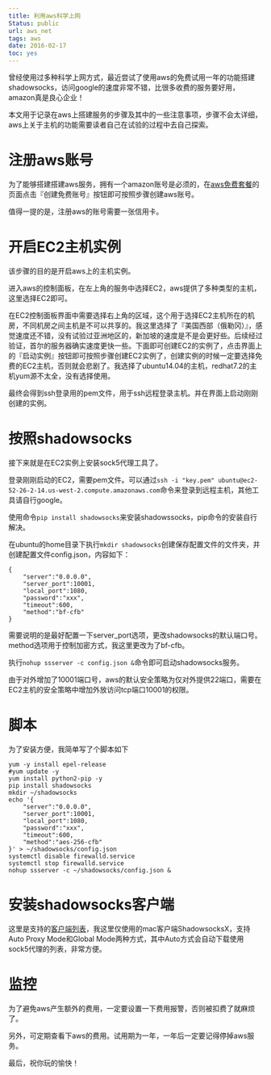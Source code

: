 ```yaml
---
title: 利用aws科学上网
Status: public
url: aws_net
tags: aws
date: 2016-02-17
toc: yes
---
```


曾经使用过多种科学上网方式，​最近尝试了使用aws的免费试用一年的功能搭建shadowsocks，访问google的速度非常不错，比很多收费的服务要好用，amazon真是良心企业！

本文用于记录在aws上搭建服务的步骤及其中的一些注意事项，步骤不会太详细，aws上关于主机的功能需要读者自己在试验的过程中去自己探索。

# 注册aws账号

为了能够搭建搭建aws服务，拥有一个amazon账号是必须的，在[aws免费套餐](https://aws.amazon.com/cn/free/)的页面点击『创建免费账号』按钮即可按照步骤创建aws账号。

值得一提的是，注册aws的账号需要一张信用卡。

# 开启EC2主机实例

该步骤的目的是开启aws上的主机实例。​

进入aws的控制面板，在左上角的服务中选择EC2，aws提供了多种类型的主机，这里选择EC2即可。

在EC2控制面板界面中需要选择右上角的区域，这个用于选择EC2主机所在的机房，不同机房之间主机是不可以共享的。我这里选择了『美国西部（俄勒冈）』，感觉速度还不错，没有试验过亚洲地区的，新加坡的速度是不是会更好些。后续经过验证，首尔的服务器确实速度更快一些。
​
下面即可创建EC2的实例了，点击界面上的『启动实例』按钮即可按照步骤创建EC2实例了，创建实例的时候一定要选择免费的EC2主机，否则就会悲剧了。我选择了ubuntu14.04的主机，redhat7.2的主机yum源不太全，没有选择使用。

最终会得到ssh登录用的pem文件，用于ssh远程登录主机。并在界面上启动刚刚创建的实例。

# 按照shadowsocks

接下来就是在EC2实例上安装sock5代理工具了。

登录刚刚启动的EC2，需要pem文件。可以通过`ssh -i "key.pem" ubuntu@ec2-52-26-2-14.us-west-2.compute.amazonaws.com`命令来登录到远程主机，其他工具请自行google。

使用命令`pip install shadowsocks`来安装shadowssocks，pip命令的安装自行解决。

在ubuntu的home目录下执行`mkdir shadowsocks`创建保存配置文件的文件夹，并创建配置文件config.json，内容如下：

```
{
    "server":"0.0.0.0",
    "server_port":10001,
    "local_port":1080,
    "password":"xxx",
    "timeout":600,
    "method":"bf-cfb"
}
```

需要说明的是最好配置一下server_port选项，更改shadowsocks的默认端口号。method选项用于控制加密方式，我这里更改为了bf-cfb。

执行`nohup ssserver -c config.json &`命令即可启动shadowsocks服务。

由于对外增加了10001端口号，aws的默认安全策略为仅对外提供22端口，需要在EC2主机的安全策略中增加外放访问tcp端口10001的权限。

# 脚本

为了安装方便，我简单写了个脚本如下

```
yum -y install epel-release
#yum update -y
yum install python2-pip -y
pip install shadowsocks
mkdir ~/shadowsocks
echo '{
    "server":"0.0.0.0",
    "server_port":10001,
    "local_port":1080,
    "password":"xxx",
    "timeout":600,
    "method":"aes-256-cfb"
}' > ~/shadowsocks/config.json
systemctl disable firewalld.service
systemctl stop firewalld.service
nohup ssserver -c ~/shadowsocks/config.json &
```

# 安装shadowsocks客户端

这里是支持的[客户端列表](https://shadowsocks.com/client.html)，​我这里仅使用的mac客户端ShadowsocksX，支持Auto Proxy Mode和Global Mode两种方式，其中Auto方式会自动下载使用sock5代理的列表，非常方便。

# 监控

为了避免aws产生额外的费用，一定要设置一下费用报警，否则被扣费了就麻烦了。

另外，可定期查看下aws的费用。试用期为一年，一年后一定要记得停掉aws服务。

最后，祝你玩的愉快！
